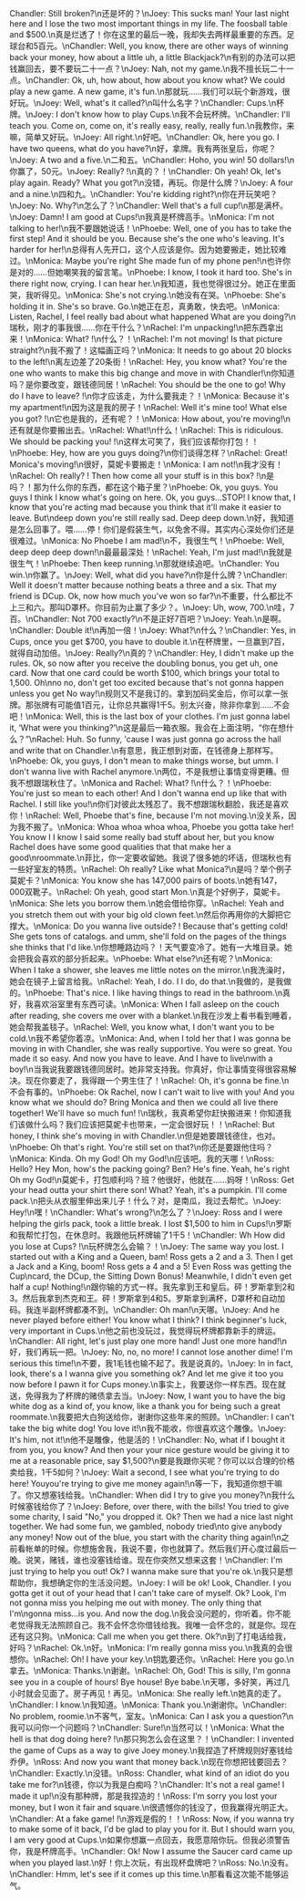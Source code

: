 Chandler: Still broken?\n还是坏的？\nJoey: This sucks man! Your last night here and I lose the two most important things in my life. The foosball table and $500.\n真是烂透了！你在这里的最后一晚，我却失去两样最重要的东西。足球台和5百元。\nChandler: Well, you know, there are other ways of winning back your money, how about a little uh, a little Blackjack?\n有别的办法可以把钱赢回去，要不要玩二十一点？\nJoey: Nah, not my game.\n我不擅长玩二十一点。\nChandler: Ok, uh, how about, how about you know what? We could play a new game. A new game, it's fun.\n那就玩……我们可以玩个新游戏，很好玩。\nJoey: Well, what's it called?\n叫什么名字？\nChandler: Cups.\n杯牌。\nJoey: I don't know how to play Cups.\n我不会玩杯牌。\nChandler: I'll teach you. Come on, come on, it's really easy, really, really fun.\n我教你，来嘛，简单又好玩。\nJoey: All right.\n好吧。\nChandler: Ok, here you go. I have two queens, what do you have?\n好，拿牌。我有两张皇后，你呢？\nJoey: A two and a five.\n二和五。\nChandler: Hoho, you win! 50 dollars!\n你赢了，50元。\nJoey: Really? !\n真的？！\nChandler: Oh yeah! Ok, let's play again. Ready? What you got?\n没错，再玩。你是什么牌？\nJoey: A four and a nine.\n四和九。\nChandler: You're kidding right?\n你在开玩笑吧？\nJoey: No. Why?\n怎么了？\nChandler: Well that's a full cup!\n那是满杯。\nJoey: Damn! I am good at Cups!\n我真是杯牌高手。\nMonica: I'm not talking to her!\n我不要跟她说话！\nPhoebe: Well, one of you has to take the first step! And it should be you. Because she's the one who's leaving. It's harder for her!\n总得有人先开口，这个人应该是你。因为她要搬走，她比较难过。\nMonica: Maybe you're right She made fun of my phone pen!\n也许你是对的……但她嘲笑我的留言笔。\nPhoebe: I know, I took it hard too. She's in there right now, crying. I can hear her.\n我知道，我也觉得很过分。她正在里面哭，我听得见。\nMonica: She's not crying.\n她没有在哭。\nPhoebe: She's holding it in. She's so brave. Go.\n她正在忍，真勇敢，快去吧。\nMonica: Listen, Rachel, I feel really bad about what happened What are you doing?\n瑞秋，刚才的事我很……你在干什么？\nRachel: I'm unpacking!\n把东西拿出来！\nMonica: What? !\n什么？！\nRachel: I'm not moving! Is that picture straight?\n我不搬了！这幅画正吗？\nMonica: It needs to go about 20 blocks to the left!\n离左边差了20条街！\nRachel: Hey, you know what? You're the one who wants to make this big change and move in with Chandler!\n你知道吗？是你要改变，跟钱德同居！\nRachel: You should be the one to go! Why do I have to leave? !\n你才应该走，为什么要我走？！\nMonica: Because it's my apartment!\n因为这是我的房子！\nRachel: Well it's mine too! What else you got? !\n它也是我的，还有呢？！\nMonica: How about, you're moving!\n还有就是你要搬出去。\nRachel: What!\n什么！\nRachel: This is ridiculous. We should be packing you! !\n这样太可笑了，我们应该帮你打包！！\nPhoebe: Hey, how are you guys doing?\n你们谈得怎样？\nRachel: Great! Monica's moving!\n很好，莫妮卡要搬走！\nMonica: I am not!\n我才没有！\nRachel: Oh really? ! Then how come all your stuff is in this box? !\n是吗？！那为什么你的东西，都在这个箱子里？\nPhoebe: Ok, you guys. You guys I think I know what's going on here. Ok, you guys...STOP! I know that, I know that you're acting mad because you think that it'll make it easier to leave. But\ndeep down you're still really sad. Deep deep down.\n好，我知道是怎么回事了。喂……停！你们是假装生气，以免舍不得。其实内心深处你们还是很难过。\nMonica: No Phoebe I am mad!\n不，我很生气！\nPhoebe: Well, deep deep deep down!\n最最最深处！\nRachel: Yeah, I'm just mad!\n我就是很生气！\nPhoebe: Then keep running.\n那就继续追吧。\nChandler: You win.\n你赢了。\nJoey: Well, what did you have?\n你是什么牌？\nChandler: Well it doesn't matter because nothing beats a three and a six. That my friend is DCup. Ok, now how much you've won so far?\n不重要，什么都比不上三和六。那叫D罩杯。你目前为止赢了多少？。\nJoey: Uh, wow, 700.\n哇，7百。\nChandler: Not 700 exactly?\n不是正好7百吧？\nJoey: Yeah.\n是啊。\nChandler: Double it!\n再加一倍！\nJoey: What?\n什么？\nChandler: Yes, in Cups, once you get $700, you have to double it.\n在杯牌里，一旦赢到7百，就得自动加倍。\nJoey: Really?\n真的？\nChandler: Hey, I didn't make up the rules. Ok, so now after you receive the doubling bonus, you get uh, one card. Now that one card could be worth $100, which brings your total to 1,500. Oh\nno no, don't get too excited because that's not gonna happen unless you get No way!\n规则又不是我订的。拿到加码奖金后，你可以拿一张牌。那张牌有可能值1百元，让你总共赢得1千5。别太兴奋，除非你拿到……不会吧！\nMonica: Well, this is the last box of your clothes. I'm just gonna label it, ‘What were you thinking?’\n这是最后一箱衣服。我会在上面注明，“你在想什么？”\nRachel: Huh. So funny, 'cause I was just gonna go across the hall and write that on Chandler.\n有意思，我正想到对面，在钱德身上那样写。\nPhoebe: Ok, you guys, I don't mean to make things worse, but umm. I don't wanna live with Rachel anymore.\n两位，不是我想让事情变得更糟。但我不想跟瑞秋住了。\nMonica and Rachel: What? !\n什么？！\nPhoebe: You're just so mean to each other! And I don't wanna end up like that with Rachel. I still like you!\n你们对彼此太残忍了。我不想跟瑞秋翻脸，我还是喜欢你！\nRachel: Well, Phoebe that's fine, because I'm not moving.\n没关系，因为我不搬了。\nMonica: Whoa whoa whoa whoa, Phoebe you gotta take her! You know I I know I said some really bad stuff about her, but you know Rachel does have some good qualities that that make her a good\nroommate.\n菲比，你一定要收留她。我说了很多她的坏话，但瑞秋也有一些好室友的特质。\nRachel: Oh really? Like what Monica?\n是吗？举个例子莫妮卡？\nMonica: You know she has 147,000 pairs of boots.\n她有147，000双靴子。\nRachel: Oh yeah, good start Mon.\n真是个好例子，莫妮卡。\nMonica: She lets you borrow them.\n她会借给你穿。\nRachel: Yeah and you stretch them out with your big old clown feet.\n然后你再用你的大脚把它撑大。\nMonica: Do you wanna live outside? ! Because that's getting cold! She gets tons of catalogs. and umm, she'll fold on the pages of the things she thinks that I'd like.\n你想睡路边吗？！天气要变冷了。她有一大堆目录。她会把我会喜欢的部分折起来。\nPhoebe: What else?\n还有呢？\nMonica: When I take a shower, she leaves me little notes on the mirror.\n我洗澡时，她会在镜子上留言给我。\nRachel: Yeah, I do. I I do, do that.\n我做的，是我做的。\nPhoebe: That's nice. I like having things to read in the bathroom.\n真好，我喜欢浴室里有东西可读。\nMonica: When I fall asleep on the couch after reading, she covers me over with a blanket.\n我在沙发上看书看到睡着，她会帮我盖毯子。\nRachel: Well, you know what, I don't want you to be cold.\n我不希望你着凉。\nMonica: And, when I told her that I was gonna be moving in with Chandler, she was really supportive. You were so great. You made it so easy. And now you have to leave. And I have to live\nwith a boy!\n当我说我要跟钱德同居时。她非常支持我。你真好，你让事情变得很容易解决。现在你要走了，我得跟一个男生住了！\nRachel: Oh, it's gonna be fine.\n不会有事的。\nPhoebe: Ok Rachel, now I can't wait to live with you! And you know what we should do? Bring Monica and then we could all live there together! We'll have so much fun! !\n瑞秋，我真希望你赶快搬进来！你知道我们该做什么吗？我们应该把莫妮卡也带来，一定会很好玩！！\nRachel: But honey, I think she's moving in with Chandler.\n但是她要跟钱德住，也对。\nPhoebe: Oh that's right. You're still set on that?\n你还是要跟他住吗？\nMonica: Kinda. Oh my God! Oh my God!\n应该吧。我的天哪！\nRoss: Hello? Hey Mon, how's the packing going? Ben? He's fine. Yeah, he's right Oh my God!\n莫妮卡，打包顺利吗？班？他很好，他就在……妈呀！\nRoss: Get your head outta your shirt there son! What? Yeah, it's a pumpkin. I'll come pack.\n把头从衣服里伸出来儿子！什么？对，是南瓜，我过去帮忙。\nJoey: Hey!\n嘿！\nChandler: What's wrong?\n怎么了？\nJoey: Ross and I were helping the girls pack, took a little break. I lost $1,500 to him in Cups!\n罗斯和我帮忙打包，在休息时。我跟他玩杯牌输了1千5！\nChandler: Wh How did you lose at Cups? !\n玩杯牌怎么会输？！\nJoey: The same way you lost. I started out with a King and a Queen, bam! Ross gets a 2 and a 3. Then I get a Jack and a King, boom! Ross gets a 4 and a 5! Even Ross was getting the Cup\ncard, the DCup, the Sitting Down Bonus! Meanwhile, I didn't even get half a cup! Nothing!\n跟你输的方式一样。我先拿到王和皇后。砰！罗斯拿到2和3。然后我拿到杰克和王。砰！罗斯拿到4和5。罗斯拿到满杯，D罩杯和自动加码。我连半副杯牌都凑不到。\nChandler: Oh man!\n天哪。\nJoey: And he never played before either! You know what I think? I think beginner's luck, very important in Cups.\n他之前也没玩过，我觉得玩杯牌都靠新手的牌运。\nChandler: All right, let's just play one more hand! Just one more hand!\n好，我们再玩一把。\nJoey: No, no, no more! I cannot lose another dime! I'm serious this time!\n不要，我1毛钱也输不起了。我是说真的。\nJoey: In in fact, look, there's a I wanna give you something ok? And let me give it too you now before I pawn it for Cups money.\n事实上，我要送你一样东西。现在就送，免得我为了杯牌的赌债拿去当。\nJoey: Now, I want you to have the big white dog as a kind of, you know, like a thank you for being such a great roommate.\n我要把大白狗送给你，谢谢你这些年来的照顾。\nChandler: I can't take the big white dog! You love it!\n我不能收，你很喜欢这个雕像。\nJoey: It's him, not it!\n他不是雕像，他是活的！\nChandler: No, what if I bought it from you, you know? And then your your nice gesture would be giving it to me at a reasonable price, say $1,500?\n要是我跟你买呢？你可以以合理的价格卖给我，1千5如何？\nJoey: Wait a second, I see what you're trying to do here! Youyou're trying to give me money again!\n等一下，我知道你想干嘛了。你又想塞钱给我。\nChandler: When did I try to give you money?\n我什么时候塞钱给你了？\nJoey: Before, over there, with the bills! You tried to give some charity, I said "No," you dropped it. Ok? Then we had a nice last night together. We had some fun, we gambled, nobody tried\nto give anybody any money! Now out of the blue, you start with the charity thing again!\n之前看帐单的时候。你想施舍我，我说不要，你也就算了。然后我们开心度过最后一晚。说笑，赌钱，谁也没塞钱给谁。现在你突然又想来这套！\nChandler: I'm just trying to help you out! Ok? I wanna make sure that you're ok.\n我只是想帮助你，我想确定你的生活没问题。\nJoey: I will be ok! Look, Chandler. I you gotta get it out of your head that I can't take care of myself. Ok? Look, I'm not gonna miss you helping me out with money. The only thing that I'm\ngonna miss...is you. And now the dog.\n我会没问题的，你听着。你不能老觉得我无法照顾自己。我不会怀念你借钱给我。我唯一会怀念的，就是你。现在还有这只狗。\nMonica: Call me when you get there. Ok?\n到了打电话给我，好吗？\nRachel: Ok.\n好。\nMonica: I'm really gonna miss you.\n我真的会很想你。\nRachel: Oh! I have your key.\n钥匙要还你。\nRachel: Here you go.\n拿去。\nMonica: Thanks.\n谢谢。\nRachel: Oh, God! This is silly, I'm gonna see you in a couple of hours! Bye house! Bye babe.\n天哪，多好笑，再过几小时就会见面了。房子再见！再见。\nMonica: She really left.\n她真的走了。\nChandler: I know.\n我知道。\nMonica: Thank you.\n谢谢你。\nChandler: No problem, roomie.\n不客气，室友。\nMonica: Can I ask you a question?\n我可以问你一个问题吗？\nChandler: Sure!\n当然可以！\nMonica: What the hell is that dog doing here? !\n那只狗怎么会在这里？！\nChandler: I invented the game of Cups as a way to give Joey money.\n我捏造了杯牌规则好塞钱给乔伊。\nRoss: And now you want that money back.\n现在你想把钱要回去？\nChandler: Exactly.\n没错。\nRoss: Chandler, what kind of an idiot do you take me for?\n钱德，你以为我是白痴吗？\nChandler: It's not a real game! I made it up!\n没有那种牌，那是我捏造的！\nRoss: I'm sorry you lost your money, but I won it fair and square.\n很遗憾你的钱没了，但我赢得光明正大。\nChandler: At a fake game! !\n游戏是假的！！\nRoss: Now, if you wanna try to make some of it back, I'd be glad to play you for it. But I should warn you, I am very good at Cups.\n如果你想赢一点回去，我愿意陪你玩。但我必须警告你，我是杯牌高手。\nChandler: Ok! Now I assume the Saucer card came up when you played last.\n好！你上次玩，有出现杯盘牌吧？\nRoss: No.\n没有。\nChandler: Hmm, let's see if it comes up this time.\n那看看这次能不能够运气。
        